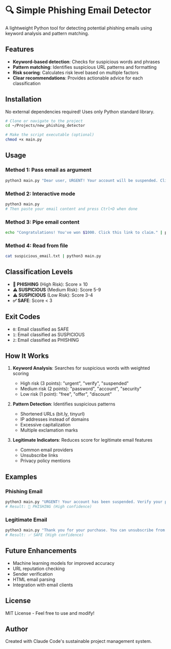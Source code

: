# 🔍 Simple Phishing Email Detector

A lightweight Python tool for detecting potential phishing emails using keyword analysis and pattern matching.

## Features

- **Keyword-based detection**: Checks for suspicious words and phrases
- **Pattern matching**: Identifies suspicious URL patterns and formatting
- **Risk scoring**: Calculates risk level based on multiple factors
- **Clear recommendations**: Provides actionable advice for each classification

## Installation

No external dependencies required! Uses only Python standard library.

```bash
# Clone or navigate to the project
cd ~/Projects/new_phishing_detector

# Make the script executable (optional)
chmod +x main.py
```

## Usage

### Method 1: Pass email as argument
```bash
python3 main.py "Dear user, URGENT! Your account will be suspended. Click here to verify your password immediately!"
```

### Method 2: Interactive mode
```bash
python3 main.py
# Then paste your email content and press Ctrl+D when done
```

### Method 3: Pipe email content
```bash
echo "Congratulations! You've won $1000. Click this link to claim." | python3 main.py
```

### Method 4: Read from file
```bash
cat suspicious_email.txt | python3 main.py
```

## Classification Levels

- **🚨 PHISHING** (High Risk): Score ≥ 10
- **⚠️ SUSPICIOUS** (Medium Risk): Score 5-9  
- **⚠️ SUSPICIOUS** (Low Risk): Score 3-4
- **✅ SAFE**: Score < 3

## Exit Codes

- `0`: Email classified as SAFE
- `1`: Email classified as SUSPICIOUS
- `2`: Email classified as PHISHING

## How It Works

1. **Keyword Analysis**: Searches for suspicious words with weighted scoring
   - High risk (3 points): "urgent", "verify", "suspended"
   - Medium risk (2 points): "password", "account", "security"
   - Low risk (1 point): "free", "offer", "discount"

2. **Pattern Detection**: Identifies suspicious patterns
   - Shortened URLs (bit.ly, tinyurl)
   - IP addresses instead of domains
   - Excessive capitalization
   - Multiple exclamation marks

3. **Legitimate Indicators**: Reduces score for legitimate email features
   - Common email providers
   - Unsubscribe links
   - Privacy policy mentions

## Examples

### Phishing Email
```bash
python3 main.py "URGENT! Your account has been suspended. Verify your password at bit.ly/abc123 NOW!"
# Result: 🚨 PHISHING (High confidence)
```

### Legitimate Email  
```bash
python3 main.py "Thank you for your purchase. You can unsubscribe from our newsletter below."
# Result: ✅ SAFE (High confidence)
```

## Future Enhancements

- Machine learning models for improved accuracy
- URL reputation checking
- Sender verification
- HTML email parsing
- Integration with email clients

## License

MIT License - Feel free to use and modify!

## Author

Created with Claude Code's sustainable project management system.
